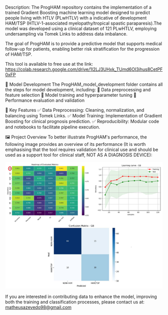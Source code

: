 Description:
The ProgHAM repository contains the implementation of a trained Gradient Boosting machine learning model designed to predict people living with HTLV (PLwHTLV) with a indicative of development HAM/TSP (HTLV-1-associated myelopathy/tropical spastic paraparesis).The model was developed using a clinical dataset of 121 PLwHTLV, employing undersampling via Tomek Links to address data imbalance.

The goal of ProgHAM is to provide a predictive model that supports medical follow-up for patients, enabling better risk stratification for the progression of HAM/TSP.

This tool is available to free use at the link:
https://colab.research.google.com/drive/1l2LJ3UHxk_TUmd6OI3ihus8CetPF0xFP

📂 Model Development
The ProgHAM_model_development folder contains all the steps for model development, including:
📌 Data preprocessing and feature selection
📌 Model training and hyperparameter tuning
📌 Performance evaluation and validation

🔬 Key Features
✅ Data Preprocessing: Cleaning, normalization, and balancing using Tomek Links.
✅ Model Training: Implementation of Gradient Boosting for clinical prognosis prediction.
✅ Reproducibility: Modular code and notebooks to facilitate pipeline execution.

🖼 Project Overview
To better illustrate ProgHAM's performance, the following image provides an overview of its performance (It is worth emphasising that the tool requires validation for clinical use and should be used as a support tool for clinical staff, NOT AS A DIAGNOSIS DEVICE):

<p align="center"> <img src="Overview.png" alt="Project Overview" width="600"> </p>

If you are interested in contributing data to enhance the model, improving both the training and classification processes, please contact us at: matheusazevedo98@gmail.com

